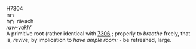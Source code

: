 <body>
  <p>H7304<br>  רוח  <br> רָוַח  ‎  râvach  <br><i>raw-vakh‘ </i><br>A primitive root (rather identical with <a href="h7306.htm">7306</a> ; properly to <i>breathe</i> freely, that is, <i>revive</i>; by implication to <i>have</i> <i>ample</i> <i>room: - </i>be refreshed, large.<br></p>
 </body>